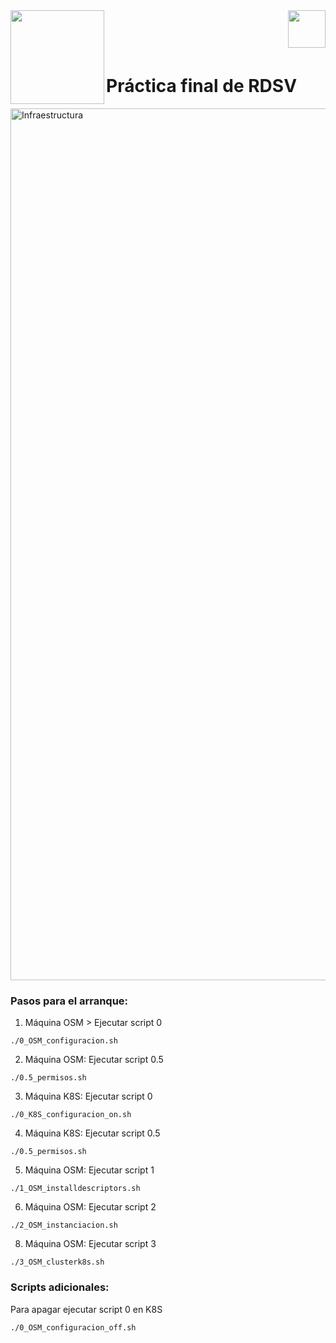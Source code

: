 <img  align="left" width="150" style="float: left;" src="https://www.upm.es/sfs/Rectorado/Gabinete%20del%20Rector/Logos/UPM/CEI/LOGOTIPO%20leyenda%20color%20JPG%20p.png">
<img  align="right" width="60" style="float: right;" src="http://www.dit.upm.es/figures/logos/ditupm-big.gif">

<br/><br/><br/>

# Práctica final de RDSV

<img width="1395" alt="Infraestructura" src="https://user-images.githubusercontent.com/105986456/216118337-e11710e1-2a81-46bf-8f75-eb3921a15caf.png">

### Pasos para el arranque:
1. Máquina OSM > Ejecutar script 0
```
./0_OSM_configuracion.sh
```
2. Máquina OSM: Ejecutar script 0.5
```
./0.5_permisos.sh
```
3. Máquina K8S: Ejecutar script 0
```
./0_K8S_configuracion_on.sh
```
4. Máquina K8S: Ejecutar script 0.5
```
./0.5_permisos.sh
```
5. Máquina OSM: Ejecutar script 1 
```
./1_OSM_installdescriptors.sh
```
6. Máquina OSM: Ejecutar script 2
```
./2_OSM_instanciacion.sh
```
8. Máquina OSM: Ejecutar script 3 
```
./3_OSM_clusterk8s.sh
```

### Scripts adicionales:

Para apagar ejecutar script 0 en K8S
```
./0_OSM_configuracion_off.sh
```
